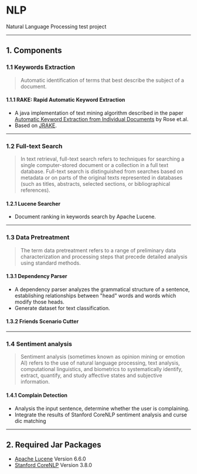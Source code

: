 # NLP
Natural Language Processing test project

---
## 1. Components
### 1.1 Keywords Extraction
> Automatic identification of terms that best describe the subject of a document.

#### 1.1.1 RAKE: Rapid Automatic Keyword Extraction
+ A java implementation of text mining algorithm described in the paper 
[Automatic Keyword Extraction from Individual Documents](https://www.researchgate.net/publication/227988510_Automatic_Keyword_Extraction_from_Individual_Documents)
by Rose et.al.
+ Based on [JRAKE](https://github.com/AskDrCatcher/JRAKE). 

---
### 1.2 Full-text Search
> In text retrieval, full-text search refers to techniques for searching a single computer-stored document or a collection in a full text database. Full-text search is distinguished from searches based on metadata or on parts of the original texts represented in databases (such as titles, abstracts, selected sections, or bibliographical references).

#### 1.2.1 Lucene Searcher
+ Document ranking in keywords search by Apache Lucene. 

---
### 1.3 Data Pretreatment
> The term data pretreatment refers to a range of preliminary data characterization and processing steps that precede detailed analysis using standard methods. 

#### 1.3.1 Dependency Parser
+ A dependency parser analyzes the grammatical structure of a sentence, establishing relationships between "head" words and words which modify those heads.
+ Generate dataset for text classification. 

#### 1.3.2 Friends Scenario Cutter

---
### 1.4 Sentiment analysis
> Sentiment analysis (sometimes known as opinion mining or emotion AI) refers to the use of natural language processing, text analysis, computational linguistics, and biometrics to systematically identify, extract, quantify, and study affective states and subjective information.

#### 1.4.1 Complain Detection
+ Analysis the input sentence, determine whether the user is complaining. 
+ Integrate the results of Stanford CoreNLP sentiment analysis and curse dic matching 

---
## 2. Required Jar Packages
+ [Apache Lucene](http://lucene.apache.org/) Version 6.6.0
+ [Stanford CoreNLP](https://stanfordnlp.github.io/CoreNLP/) Version 3.8.0
